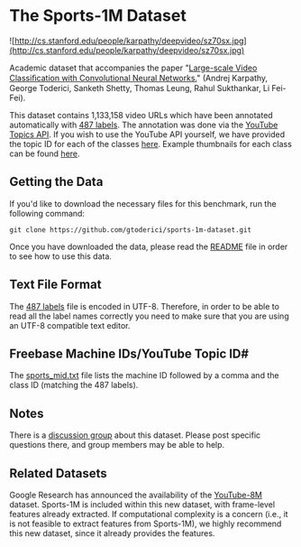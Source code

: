 <h1>The Sports-1M Dataset</h1>

![http://cs.stanford.edu/people/karpathy/deepvideo/sz70sx.jpg](http://cs.stanford.edu/people/karpathy/deepvideo/sz70sx.jpg)

Academic dataset that accompanies the paper "[Large-scale Video Classiﬁcation with Convolutional Neural Networks.](http://cs.stanford.edu/people/karpathy/deepvideo/)" (Andrej Karpathy, George Toderici, Sanketh Shetty, Thomas Leung, Rahul Sukthankar, Li Fei-Fei).

This dataset contains 1,133,158 video URLs which have been annotated automatically with [487 labels](https://github.com/gtoderici/sports-1m-dataset/blob/master/labels.txt). The annotation was done via the [YouTube Topics API](https://developers.google.com/youtube/v3/guides/searching_by_topic). If you wish to use the YouTube API yourself, we have provided the topic ID for each of the classes [here](https://github.com/gtoderici/sports-1m-dataset/blob/master/sports_mids.txt). Example thumbnails for each class can be found [here](http://cs.stanford.edu/people/karpathy/deepvideo/classes.html).


## Getting the Data ##

If you'd like to download the necessary files for this benchmark, run the following command:
```
git clone https://github.com/gtoderici/sports-1m-dataset.git
```

Once you have downloaded the data, please read the [README](https://github.com/gtoderici/sports-1m-dataset/blob/master/README) file in order to see how to use this data.

## Text File Format ##
The [487 labels](https://github.com/gtoderici/sports-1m-dataset/blob/master/labels.txt) file is encoded in UTF-8. Therefore, in order to be able to read all the label names correctly you need to make sure that you are using an UTF-8 compatible text editor.

## Freebase Machine IDs/YouTube Topic ID#

The [sports_mid.txt](https://github.com/gtoderici/sports-1m-dataset/blob/master/sports_mids.txt) file lists the machine ID followed by a comma and the class ID (matching the 487 labels).

## Notes ##
There is a [discussion group](https://groups.google.com/forum/#!forum/sports-1m-dataset) about this dataset. Please post specific questions there, and group members may be able to help.

## Related Datasets ##

Google Research has announced the availability of the [YouTube-8M](https://research.google.com/youtube8m/) dataset. Sports-1M is included within this new dataset, with frame-level features already extracted. If computational complexity is a concern (i.e., it is not feasible to extract features from Sports-1M), we highly recommend this new dataset, since it already provides the features.
